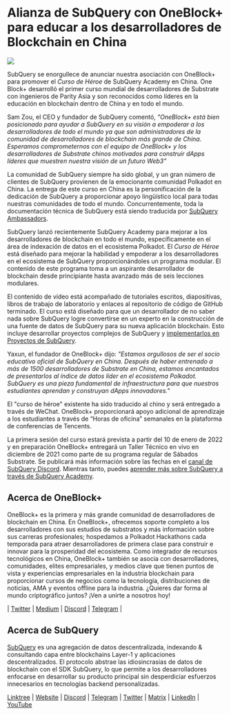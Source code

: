 # Alianza de SubQuery con OneBlock+ para educar a los desarrolladores de Blockchain en China

![](https://miro.medium.com/max/700/1*c1X5h-MEHHwjeqczDKvvCQ.png)

SubQuery se enorgullece de anunciar nuestra asociación con OneBlock+ para promover el _Curso de Héroe_ de SubQuery Academy en China. One Block+ desarrolló el primer curso mundial de desarrolladores de Substrate con ingenieros de Parity Asia y son reconocidos como líderes en la educación en blockchain dentro de China y en todo el mundo.

Sam Zou, el CEO y fundador de SubQuery comentó, _"OneBlock+ está bien posicionado para ayudar a SubQuery en su visión a empoderar a los desarrolladores de todo el mundo ya que son administradores de la comunidad de desarrolladores de blockchain más grande de China. Esperamos comprometernos con el equipo de OneBlock+ y los desarrolladores de Substrate chinos motivados para construir dApps líderes que muestren nuestra visión de un futuro Web3”_

La comunidad de SubQuery siempre ha sido global, y un gran número de clientes de SubQuery provienen de la emocionante comunidad Polkadot en China. La entrega de este curso en China es la personificación de la dedicación de SubQuery a proporcionar apoyo lingüístico local para todas nuestras comunidades de todo el mundo. Concurrentemente, toda la documentación técnica de SubQuery está siendo traducida por [SubQuery Ambassadors](./20210713-Introducing-the-SubQuery-Ambassador-Program.md).

SubQuery lanzó recientemente SubQuery Academy para mejorar a los desarrolladores de blockchain en todo el mundo, específicamente en el área de indexación de datos en el ecosistema Polkadot. El _Curso de Héroe_ está diseñado para mejorar la habilidad y empoderar a los desarrolladores en el ecosistema de SubQuery proporcionándoles un programa modular. El contenido de este programa toma a un aspirante desarrollador de blockchain desde principiante hasta avanzado más de seis lecciones modulares.

El contenido de vídeo está acompañado de tutoriales escritos, diapositivas, libros de trabajo de laboratorio y enlaces al repositorio de código de GitHub terminado. El curso está diseñado para que un desarrollador de no saber nada sobre SubQuery logre convertirse en un experto en la construcción de una fuente de datos de SubQuery para su nueva aplicación blockchain. Esto incluye desarrollar proyectos complejos de SubQuery y [implementarlos en Proyectos de SubQuery](https://project.subquery.network/).

Yaxun, el fundador de OneBlock+ dijo: _"Estamos orgullosos de ser el socio educativo oficial de SubQuery en China. Después de haber entrenado a más de 1500 desarrolladores de Substrate en China, estamos encantados de presentarlos al índice de datos líder en el ecosistema Polkadot. SubQuery es una pieza fundamental de infraestructura para que nuestros estudiantes aprendan y construyan dApps innovadores."_

El "curso de héroe" existente ha sido traducido al chino y será entregado a través de WeChat. OneBlock+ proporcionará apoyo adicional de aprendizaje a los estudiantes a través de “Horas de oficina” semanales en la plataforma de conferencias de Tencents.

La primera sesión del curso estará prevista a partir del 10 de enero de 2022 y en preparación OneBlock+ entregará un Taller Técnico en vivo en diciembre de 2021 como parte de su programa regular de Sábados Substrate. Se publicará más información sobre las fechas en el [canal de SubQuery Discord](https://discord.com/invite/78zg8aBSMG). Mientras tanto, puedes [aprender más sobre SubQuery a través de SubQuery Academy](https://subquery.coassemble.com/unlock/dOKZW6O#/).

## Acerca de OneBlock+

OneBlock+ es la primera y más grande comunidad de desarrolladores de blockchain en China. En OneBlock+, ofrecemos soporte completo a los desarrolladores con sus estudios de substratos y más información sobre sus carreras profesionales; hospedamos a Polkadot Hackathons cada temporada para atraer desarrolladores de primera clase para construir e innovar para la prosperidad del ecosistema. Como integrador de recursos tecnológicos en China, OneBlock+ también se asocia con desarrolladores, comunidades, elites empresariales, y medios clave que tienen puntos de vista y experiencias empresariales en la industria blockchain para proporcionar cursos de negocios como la tecnología, distribuciones de noticias, AMA y eventos offline para la industria. ¿Quieres dar forma al mundo criptográfico juntos? ¡Ven a unirte a nosotros hoy!

| [Twitter](https://mobile.twitter.com/oneblock_) | [Medium](https://medium.com/@OneBlockplus?p=5a6193755f9b) | [Discord](https://discord.gg/5aWx6Rch) | [Telegram](https://t.me/oneblock_dev) |

## Acerca de SubQuery

[SubQuery](https://subquery.network/) es una agregación de datos descentralizada, indexando & consultando capa entre blockchains Layer-1 y aplicaciones descentralizados. El protocolo abstrae las idiosincrasias de datos de blockchain con el SDK SubQuery, lo que permite a los desarrolladores enfocarse en desarrollar su producto principal sin desperdiciar esfuerzos innecesarios en tecnologías backend personalizadas.

​​[Linktree](https://linktr.ee/subquerynetwork) | [Website](https://subquery.network/) | [Discord](https://discord.com/invite/78zg8aBSMG) | [Telegram](https://t.me/subquerynetwork) | [Twitter](https://twitter.com/subquerynetwork) | [Matrix](https://matrix.to/#/#subquery:matrix.org) | [LinkedIn](https://www.linkedin.com/company/subquery) | [YouTube](https://www.youtube.com/channel/UCi1a6NUUjegcLHDFLr7CqLw)
